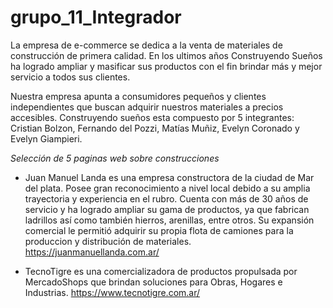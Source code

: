 # grupo_11_Integrador
La empresa de e-commerce se dedica a la venta de materiales de construcción de primera calidad. En los ultimos años Construyendo Sueños ha logrado ampliar y masificar sus productos con el fin brindar más y mejor servicio a todos sus clientes.

Nuestra empresa apunta a consumidores pequeños y clientes independientes que buscan adquirir nuestros materiales a precios accesibles. 
Construyendo sueños esta compuesto por 5 integrantes: Cristian Bolzon, Fernando del Pozzi, Matías Muñiz, Evelyn Coronado y Evelyn Giampieri. 


*Selección de 5 paginas web sobre construcciones*

- Juan Manuel Landa es una empresa constructora de la ciudad de Mar del plata. Posee gran reconocimiento a nivel local debido a su amplia trayectoria y experiencia en el rubro. Cuenta con más de 30 años de servicio y ha logrado ampliar su gama de productos, ya que fabrican ladrillos así como también hierros, arenillas, entre otros. 
Su expansión comercial le permitió adquirir su propia flota de camiones para la produccion y distribución de materiales. 
https://juanmanuellanda.com.ar/

- TecnoTigre es una comercializadora de productos propulsada por MercadoShops que brindan soluciones para Obras, Hogares e Industrias. 
https://www.tecnotigre.com.ar/
